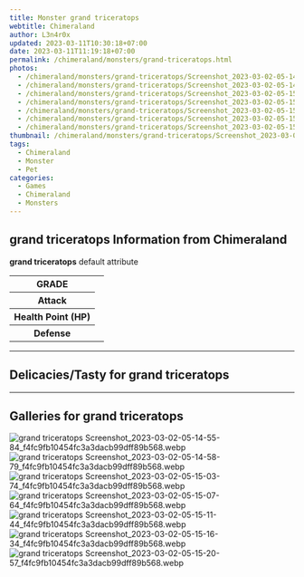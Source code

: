 ```yaml
---
title: Monster grand triceratops
webtitle: Chimeraland
author: L3n4r0x
updated: 2023-03-11T10:30:18+07:00
date: 2023-03-11T11:19:18+07:00
permalink: /chimeraland/monsters/grand-triceratops.html
photos:
  - /chimeraland/monsters/grand-triceratops/Screenshot_2023-03-02-05-14-55-84_f4fc9fb10454fc3a3dacb99dff89b568.webp
  - /chimeraland/monsters/grand-triceratops/Screenshot_2023-03-02-05-14-58-79_f4fc9fb10454fc3a3dacb99dff89b568.webp
  - /chimeraland/monsters/grand-triceratops/Screenshot_2023-03-02-05-15-03-74_f4fc9fb10454fc3a3dacb99dff89b568.webp
  - /chimeraland/monsters/grand-triceratops/Screenshot_2023-03-02-05-15-07-64_f4fc9fb10454fc3a3dacb99dff89b568.webp
  - /chimeraland/monsters/grand-triceratops/Screenshot_2023-03-02-05-15-11-44_f4fc9fb10454fc3a3dacb99dff89b568.webp
  - /chimeraland/monsters/grand-triceratops/Screenshot_2023-03-02-05-15-16-34_f4fc9fb10454fc3a3dacb99dff89b568.webp
  - /chimeraland/monsters/grand-triceratops/Screenshot_2023-03-02-05-15-20-57_f4fc9fb10454fc3a3dacb99dff89b568.webp
thumbnail: /chimeraland/monsters/grand-triceratops/Screenshot_2023-03-02-05-14-55-84_f4fc9fb10454fc3a3dacb99dff89b568.webp
tags:
  - Chimeraland
  - Monster
  - Pet
categories:
  - Games
  - Chimeraland
  - Monsters
---
```


<section id="bootstrap-wrapper"><link rel="stylesheet" href="https://rawcdn.githack.com/dimaslanjaka/Web-Manajemen/0c3b5aa1813bd4abcd2c11bf3e37928b15c28664/css/bootstrap-5-3-0-alpha3-wrapper.css"/><h2 id="attribute">grand triceratops Information from Chimeraland</h2><p><b>grand triceratops</b> default attribute <table><tr><th>GRADE</th><td></td></tr><tr><th>Attack</th><td></td></tr><tr><th>Health Point (HP)</th><td></td></tr><tr><th>Defense</th><td></td></tr></table></p><hr/><h2 id="delicacies">Delicacies/Tasty for grand triceratops</h2><div class="text-white bg-dark"></div><hr/><div id="gallery"><h2>Galleries for grand triceratops</h2><div class="row"><div class="col-lg-6 col-12"><img src="/chimeraland/monsters/grand-triceratops/Screenshot_2023-03-02-05-14-55-84_f4fc9fb10454fc3a3dacb99dff89b568.webp" alt="grand triceratops Screenshot_2023-03-02-05-14-55-84_f4fc9fb10454fc3a3dacb99dff89b568.webp"/></div><div class="col-lg-6 col-12"><img src="/chimeraland/monsters/grand-triceratops/Screenshot_2023-03-02-05-14-58-79_f4fc9fb10454fc3a3dacb99dff89b568.webp" alt="grand triceratops Screenshot_2023-03-02-05-14-58-79_f4fc9fb10454fc3a3dacb99dff89b568.webp"/></div><div class="col-lg-6 col-12"><img src="/chimeraland/monsters/grand-triceratops/Screenshot_2023-03-02-05-15-03-74_f4fc9fb10454fc3a3dacb99dff89b568.webp" alt="grand triceratops Screenshot_2023-03-02-05-15-03-74_f4fc9fb10454fc3a3dacb99dff89b568.webp"/></div><div class="col-lg-6 col-12"><img src="/chimeraland/monsters/grand-triceratops/Screenshot_2023-03-02-05-15-07-64_f4fc9fb10454fc3a3dacb99dff89b568.webp" alt="grand triceratops Screenshot_2023-03-02-05-15-07-64_f4fc9fb10454fc3a3dacb99dff89b568.webp"/></div><div class="col-lg-6 col-12"><img src="/chimeraland/monsters/grand-triceratops/Screenshot_2023-03-02-05-15-11-44_f4fc9fb10454fc3a3dacb99dff89b568.webp" alt="grand triceratops Screenshot_2023-03-02-05-15-11-44_f4fc9fb10454fc3a3dacb99dff89b568.webp"/></div><div class="col-lg-6 col-12"><img src="/chimeraland/monsters/grand-triceratops/Screenshot_2023-03-02-05-15-16-34_f4fc9fb10454fc3a3dacb99dff89b568.webp" alt="grand triceratops Screenshot_2023-03-02-05-15-16-34_f4fc9fb10454fc3a3dacb99dff89b568.webp"/></div><div class="col-lg-6 col-12"><img src="/chimeraland/monsters/grand-triceratops/Screenshot_2023-03-02-05-15-20-57_f4fc9fb10454fc3a3dacb99dff89b568.webp" alt="grand triceratops Screenshot_2023-03-02-05-15-20-57_f4fc9fb10454fc3a3dacb99dff89b568.webp"/></div></div></div></section>